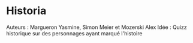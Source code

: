 # Historia
Auteurs : Margueron Yasmine, Simon Meier et Mozerski Alex
Idée : Quizz historique sur des personnages ayant marqué l'histoire
